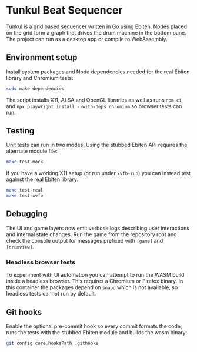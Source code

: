# Tunkul Beat Sequencer

Tunkul is a grid based sequencer written in Go using Ebiten. Nodes placed on the grid
form a graph that drives the drum machine in the bottom pane. The project can run
as a desktop app or compile to WebAssembly.

## Environment setup
Install system packages and Node dependencies needed for the real Ebiten
library and Chromium tests:

```sh
sudo make dependencies
```

The script installs X11, ALSA and OpenGL libraries as well as runs `npm ci` and
`npx playwright install --with-deps chromium` so browser tests can run.

## Testing
Unit tests can run in two modes. Using the stubbed Ebiten API requires the
alternate module file:

```sh
make test-mock
```

If you have a working X11 setup (or run under `xvfb-run`) you can instead test
against the real Ebiten library:

```sh
make test-real
make test-xvfb
```

## Debugging
The UI and game layers now emit verbose logs describing user interactions and
internal state changes. Run the game from the repository root and check the
console output for messages prefixed with `[game]` and `[drumview]`.

### Headless browser tests
To experiment with UI automation you can attempt to run the WASM build inside a
headless browser. This requires a Chromium or Firefox binary. In this container
the packages depend on `snapd` which is not available, so headless tests cannot
run by default.

## Git hooks
Enable the optional pre-commit hook so every commit formats the code, runs the tests with the stubbed Ebiten module and builds the wasm binary:

```sh
git config core.hooksPath .githooks
```
